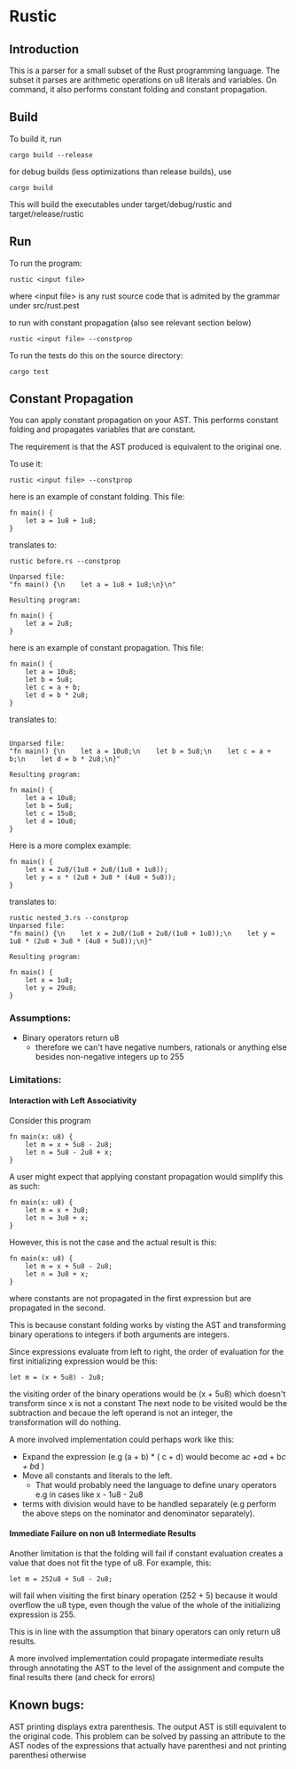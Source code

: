# Rustic

## Introduction
This is a parser for a small subset of the Rust programming language. The subset it parses are arithmetic operations on u8 literals and variables. On command, it also performs constant folding and constant propagation.

## Build

To build it, run

```
cargo build --release
```

for debug builds (less optimizations than release builds), use

```
cargo build
```

This will build the executables under target/debug/rustic and target/release/rustic

## Run

To run the program:

```
rustic <input file>
```

where \<input file\> is any rust source code that is admited by the grammar under src/rust.pest

to run with constant propagation (also see relevant section below)

```
rustic <input file> --constprop
```

To run the tests do this on the source directory:

```
cargo test
```

## Constant Propagation
You can apply constant propagation on your AST. This performs constant folding and
propagates variables that are constant.

The requirement is that the AST produced is equivalent to the original one.

To use it:

```
rustic <input file> --constprop
```

here is an example of constant folding. This file:

```
fn main() {
    let a = 1u8 + 1u8;
}
```

translates to:


```
rustic before.rs --constprop

Unparsed file:
"fn main() {\n    let a = 1u8 + 1u8;\n}\n"

Resulting program:

fn main() {
    let a = 2u8;
}
```

here is an example of constant propagation. This file:

```
fn main() {
    let a = 10u8;
    let b = 5u8;
    let c = a + b;
    let d = b * 2u8;
}
```

translates to:

```

Unparsed file:
"fn main() {\n    let a = 10u8;\n    let b = 5u8;\n    let c = a + b;\n    let d = b * 2u8;\n}"

Resulting program:

fn main() {
    let a = 10u8;
    let b = 5u8;
    let c = 15u8;
    let d = 10u8;
}
```

Here is a more complex example:

```
fn main() {
    let x = 2u8/(1u8 + 2u8/(1u8 + 1u8));
    let y = x * (2u8 + 3u8 * (4u8 + 5u8));
}
```

translates to:

```
rustic nested_3.rs --constprop
Unparsed file:
"fn main() {\n    let x = 2u8/(1u8 + 2u8/(1u8 + 1u8));\n    let y = 1u8 * (2u8 + 3u8 * (4u8 + 5u8));\n}"

Resulting program:

fn main() {
    let x = 1u8;
    let y = 29u8;
}
```

### Assumptions:
- Binary operators return u8
    - therefore we can't have negative numbers, rationals or anything else besides non-negative integers up to 255

### Limitations:

#### Interaction with Left Associativity
Consider this program

```
fn main(x: u8) {
    let m = x + 5u8 - 2u8;
	let n = 5u8 - 2u8 + x;
}
```

A user might expect that applying constant propagation would simplify this as such:

```
fn main(x: u8) {
    let m = x + 3u8;
	let n = 3u8 + x;
}
```

However, this is not the case and the actual result is this:

```
fn main(x: u8) {
    let m = x + 5u8 - 2u8;
	let n = 3u8 + x;
}
```

where constants are not propagated in the first expression but are propagated in the second.

This is because constant folding works by visting the AST and transforming binary operations to integers if both arguments are integers.

Since expressions evaluate from left to right, the order of evaluation for the first initializing expression would be this:

```
let m = (x + 5u8) - 2u8;
```

the visiting order of the binary operations would be (x + 5u8) which doesn't transform since x is not a constant
The next node to be visited would be the subtraction and becaue the left operand is not an integer, the transformation will do nothing.

A more involved implementation could perhaps work like this:

- Expand the expression (e.g (a + b) * ( c + d) would become a*c +a*d + b*c + b*d )
- Move all constants and literals to the left. 
    - That would probably need the language to define unary operators e.g in cases like x - 1u8 - 2u8
- terms with division would have to be handled separately (e.g perform the above steps on the nominator and denominator separately).


#### Immediate Failure on non u8 Intermediate Results

Another limitation is that the folding will fail if constant evaluation creates a value that does not fit the type of u8. For example, this:

```
let m = 252u8 + 5u8 - 2u8;
```

will fail when visiting the first binary operation (252 + 5) because it would overflow the u8 type, even though the value of the whole of the initializing expression is 255.

This is in line with the assumption that binary operators can only return u8 results.

A more involved implementation could propagate intermediate results through annotating the AST to the level of the assignment and compute the final results there (and check for errors)

## Known bugs:
AST printing displays extra parenthesis. The output AST is still equivalent to the original code. This problem can be solved by passing an attribute to the AST nodes of the expressions that actually have parenthesi and not printing parenthesi otherwise


